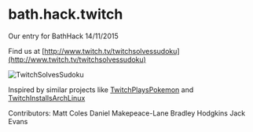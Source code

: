 # bath.hack.twitch

Our entry for BathHack 14/11/2015

Find us at [http://www.twitch.tv/twitchsolvessudoku](http://www.twitch.tv/twitchsolvessudoku)

![TwitchSolvesSudoku](https://pbs.twimg.com/media/CTzVX8CXIAAWEFD.png:large)

Inspired by similar projects like [TwitchPlaysPokemon](http://www.twitch.tv/twitchplayspokemon) and [ TwitchInstallsArchLinux ](http://www.twitch.tv/twitchinstallsarchlinux)

Contributors:
Matt Coles
Daniel Makepeace-Lane
Bradley Hodgkins
Jack Evans

